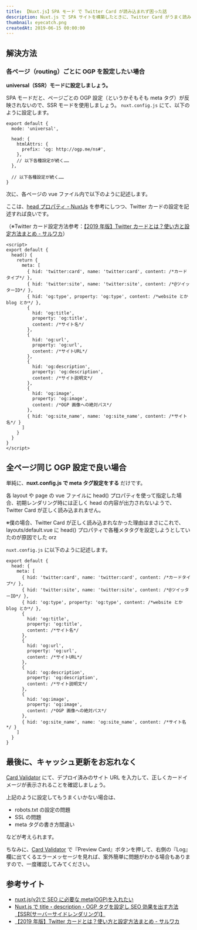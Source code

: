 ```yaml
---
title: 【Nuxt.js】SPA モード で Twitter Card が読み込まれず困った話
description: Nuxt.js で SPA サイトを構築したときに、Twitter Card がうまく読み込まれない場合の対処法を紹介します。
thumbnail: eyecatch.png
createdAt: 2019-06-15 00:00:00
---
```


## 解決方法

### 各ページ（routing）ごとに OGP を設定したい場合

<span class="marker-red"> **universal（SSR）モードに設定しましょう。** </span>

SPA モードだと、ページごとの OGP 設定（というかそもそも meta タグ）が反映されないので、SSR モードを使用しましょう。
`nuxt.config.js` にて、以下のように設定します。

```js[nuxt.config.js]
export default {
  mode: 'universal',

  head: {
    htmlAttrs: {
      prefix: 'og: http://ogp.me/ns#',
    },
    // 以下各種設定が続く……
  },

  // 以下各種設定が続く……
}
```

次に、各ページの vue ファイル内で以下のように記述します。

ここは、[head プロパティ - NuxtJs](https://ja.nuxtjs.org/api/configuration-head/) を参考にしつつ、Twitter カードの設定を記述すれば良いです。

（※Twitter カード設定方法参考：[【2019 年版】Twitter カードとは？使い方と設定方法まとめ - サルワカ](https://saruwakakun.com/html-css/reference/twitter-card)）

```vue[各ページの.vueファイル]
<script>
export default {
  head() {
    return {
      meta: [
        { hid: 'twitter:card', name: 'twitter:card', content: /*カードタイプ*/ },
        { hid: 'twitter:site', name: 'twitter:site', content: /*@ツイッターID*/ },
        { hid: 'og:type', property: 'og:type', content: /*website とか blog とか*/ },
        {
          hid: 'og:title',
          property: 'og:title',
          content: /*サイト名*/
        },
        {
          hid: 'og:url',
          property: 'og:url',
          content: /*サイトURL*/
        },
        {
          hid: 'og:description',
          property: 'og:description',
          content: /*サイト説明文*/
        },
        {
          hid: 'og:image',
          property: 'og:image',
          content: /*OGP 画像への絶対パス*/
        },
        { hid: 'og:site_name', name: 'og:site_name', content: /*サイト名*/ }
      ]
    }
  }
}
</script>
```

## 全ページ同じ OGP 設定で良い場合

単純に、<span class="marker-red">**nuxt.config.js で meta タグ設定をする**</span> だけです。

各 layout や page の vue ファイルに head() プロパティを使って指定した場合、初期レンダリング時には正しく head の内容が出力されないようで、Twitter Card が正しく読み込まれません。

※僕の場合、Twitter Card が正しく読み込まれなかった理由はまさにこれで、layouts/default.vue に head() プロパティで各種メタタグを設定しようとしていたのが原因でした orz

`nuxt.config.js` に以下のように記述します。

```js[nuxt.config.js]
export default {
  head: {
    meta: [
      { hid: 'twitter:card', name: 'twitter:card', content: /*カードタイプ*/ },
      { hid: 'twitter:site', name: 'twitter:site', content: /*@ツイッターID*/ },
      { hid: 'og:type', property: 'og:type', content: /*website とか blog とか*/ },
      {
        hid: 'og:title',
        property: 'og:title',
        content: /*サイト名*/
      },
      {
        hid: 'og:url',
        property: 'og:url',
        content: /*サイトURL*/
      },
      {
        hid: 'og:description',
        property: 'og:description',
        content: /*サイト説明文*/
      },
      {
        hid: 'og:image',
        property: 'og:image',
        content: /*OGP 画像への絶対パス*/
      },
      { hid: 'og:site_name', name: 'og:site_name', content: /*サイト名*/ }
    ]
  }
}
```

## 最後に、キャッシュ更新をお忘れなく

[Card Validator](https://cards-dev.twitter.com/validator) にて、デプロイ済みのサイト URL を入力して、正しくカードイメージが表示されることを確認しましょう。

上記のように設定してもうまくいかない場合は、

- robots.txt の設定の問題
- SSL の問題
- meta タグの書き方間違い

などが考えられます。

ちなみに、[Card Validator](https://cards-dev.twitter.com/validator) で『Preview Card』ボタンを押して、右側の『Log』欄に出てくるエラーメッセージを見れば、案外簡単に問題がわかる場合もありますので、一度確認してみてください。

## 参考サイト

- [nuxt.js(v2)で SEO に必要な meta(OGP)を入れたい](https://qiita.com/amishiro/items/b7260116b282d2cf2756)
- [Nuxt.js で title・description・OGP タグを設定し SEO 効果を出す方法【SSR(サーバーサイドレンダリング)】](https://rara-world.com/nuxt-ogp-head-tag/)
- [【2019 年版】Twitter カードとは？使い方と設定方法まとめ - サルワカ](https://saruwakakun.com/html-css/reference/twitter-card)
